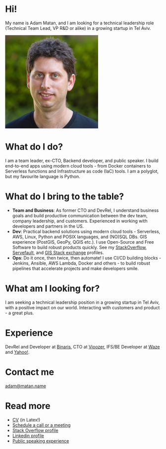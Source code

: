 # Hi!

My name is Adam Matan, and I am looking for a technical leadership role (Technical Team Lead, VP R&D or alike) in a growing startup in Tel Aviv.  

<img src="profile.jpg"
     alt="Profile image - Adam Matan"
     height="300px" />

# What do I do?
I am a team leader, ex-CTO, Backend developer, and public speaker. I build end-to-end apps using modern cloud tools - from Docker containers to Serverless functions and Infrastructure as code (IaC) tools. I am a polyglot, but my favourite language is Python.

# What do I bring to the table?
* **Team and Business**: As former CTO and DevRel, I understand business goals and build productive communication between the dev team, company leadership, and customers. Experienced in working with developers and partners in the US.
* **Dev**: Practical backend solutions using modern cloud tools - Serverless, AWS, Linux, Python and POSIX languages, and (NO)SQL DBs. GIS experience (PostGIS, GeoPy, QGIS etc.). I use Open-Source and Free Software to build robust products quickly. See my [StackOverflow](https://stackoverflow.com/users/story/51197), [Servefault](https://serverfault.com/users/10904/adam-matan), and [GIS Stack exchange](https://gis.stackexchange.com/users/382/adam-matan) profiles.
* **Ops**: Do it once, then twice, then automate! I use CI/CD building blocks - Jenkins, Ansible, AWS Lambda, Docker and others -  to build robust pipelines that accelerate projects and make developers smile.

# What am I looking for?
I am seeking a technical leadership position in a growing startup in Tel Aviv, with a positive impact on our world. Interacting with customers and product - a great plus.

# Experience
DevRel and Developer at [Binaris](https://binaris.com/), CTO at [Vioozer](https://www.vioozer.com/), IFS/BE Developer at [Waze](https://en.wikipedia.org/wiki/Waze) and [Yahoo!](https://techcrunch.com/2010/10/05/yahoo-dapper/).

# Contact me
adam@matan.name

# Read more
* [CV](Adam_Matan.pdf) (in Latex!)
* [Schedule a call or a meeting](https://goo.gl/WVWbCq)
* [Stack Overflow profile](https://stackoverflow.com/users/51197/adam-matan)
* [Linkedin profile](https://www.linkedin.com/in/adamatan/)
* [Public speaking experience](https://adamatan.github.io/cfp/)
